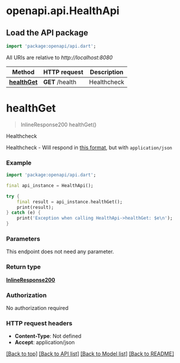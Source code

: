 # openapi.api.HealthApi

## Load the API package
```dart
import 'package:openapi/api.dart';
```

All URIs are relative to *http://localhost:8080*

Method | HTTP request | Description
------------- | ------------- | -------------
[**healthGet**](HealthApi.md#healthget) | **GET** /health | Healthcheck


# **healthGet**
> InlineResponse200 healthGet()

Healthcheck

Healthcheck - Will respond in [this format](https://tools.ietf.org/id/draft-inadarei-api-health-check-04.html), but with `application/json`

### Example 
```dart
import 'package:openapi/api.dart';

final api_instance = HealthApi();

try { 
    final result = api_instance.healthGet();
    print(result);
} catch (e) {
    print('Exception when calling HealthApi->healthGet: $e\n');
}
```

### Parameters
This endpoint does not need any parameter.

### Return type

[**InlineResponse200**](InlineResponse200.md)

### Authorization

No authorization required

### HTTP request headers

 - **Content-Type**: Not defined
 - **Accept**: application/json

[[Back to top]](#) [[Back to API list]](../README.md#documentation-for-api-endpoints) [[Back to Model list]](../README.md#documentation-for-models) [[Back to README]](../README.md)

